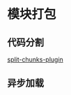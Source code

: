 # 模块打包

## 代码分割



[split-chunks-plugin]( https://webpack.docschina.org/plugins/split-chunks-plugin/)



## 异步加载



